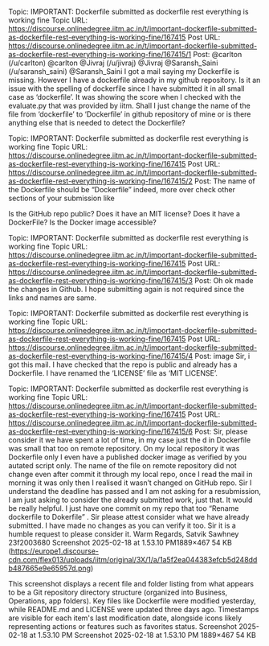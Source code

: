 Topic: IMPORTANT: Dockerfile submitted as dockerfile rest everything is working fine
Topic URL: https://discourse.onlinedegree.iitm.ac.in/t/important-dockerfile-submitted-as-dockerfile-rest-everything-is-working-fine/167415
Post URL: https://discourse.onlinedegree.iitm.ac.in/t/important-dockerfile-submitted-as-dockerfile-rest-everything-is-working-fine/167415/1
Post:  @carlton (/u/carlton) @carlton   @Jivraj (/u/jivraj) @Jivraj   @Saransh_Saini (/u/saransh_saini) @Saransh_Saini 
I got a mail saying my Dockerfile is missing. However I have a dockerfile already in my github repository. Is it an issue with the spelling of dockerfile since I have submitted it in all small case as ‘dockerfile’. It was showing the score when I checked with the evaluate.py that was provided by iitm. 
 Shall I just change the name of the file from ‘dockerfile’ to ‘Dockerfile’ in github repository of mine or is there anything else that is needed to detect the Dockerfile? 

Topic: IMPORTANT: Dockerfile submitted as dockerfile rest everything is working fine
Topic URL: https://discourse.onlinedegree.iitm.ac.in/t/important-dockerfile-submitted-as-dockerfile-rest-everything-is-working-fine/167415
Post URL: https://discourse.onlinedegree.iitm.ac.in/t/important-dockerfile-submitted-as-dockerfile-rest-everything-is-working-fine/167415/2
Post:  The name of the Dockerfile should be “Dockerfile” indeed, more over check other sections of your submission like 
 
 Is the GitHub repo public? 
 Does it have an MIT license? 
 Does it have a DockerFile? 
 Is the Docker image accessible? 
 

Topic: IMPORTANT: Dockerfile submitted as dockerfile rest everything is working fine
Topic URL: https://discourse.onlinedegree.iitm.ac.in/t/important-dockerfile-submitted-as-dockerfile-rest-everything-is-working-fine/167415
Post URL: https://discourse.onlinedegree.iitm.ac.in/t/important-dockerfile-submitted-as-dockerfile-rest-everything-is-working-fine/167415/3
Post:  Oh ok made the changes in Github. I hope submitting again is not required since the links and names are same. 

Topic: IMPORTANT: Dockerfile submitted as dockerfile rest everything is working fine
Topic URL: https://discourse.onlinedegree.iitm.ac.in/t/important-dockerfile-submitted-as-dockerfile-rest-everything-is-working-fine/167415
Post URL: https://discourse.onlinedegree.iitm.ac.in/t/important-dockerfile-submitted-as-dockerfile-rest-everything-is-working-fine/167415/4
Post:  image 
Sir, i got this mail. I have checked that the repo is public and already has a Dockerfile. 
I have renamed the ‘LICENSE’ file as ‘MIT LICENSE’. 

Topic: IMPORTANT: Dockerfile submitted as dockerfile rest everything is working fine
Topic URL: https://discourse.onlinedegree.iitm.ac.in/t/important-dockerfile-submitted-as-dockerfile-rest-everything-is-working-fine/167415
Post URL: https://discourse.onlinedegree.iitm.ac.in/t/important-dockerfile-submitted-as-dockerfile-rest-everything-is-working-fine/167415/6
Post:  Sir, please consider it we have spent a lot of time, in my case just the d in Dockerfile was small that too on remote repository. On my local repository it was Dockerfile only I even have a published docker image as verified by you autated script only. The name of the file on remote repository did not change even after commit it through my local repo, once I read the mail in morning it was only then I realised it wasn’t changed on GitHub repo. 
 Sir I understand the deadline has passed and I am not asking for a resubmission, I am just asking to consider the already submitted work, just that. It would be really helpful. I just have one commit on my repo that too “Rename dockerfile to Dokerfile” . Sir please attest consider what we have already submitted. I have made no changes as you can verify it too. 
 Sir it is a humble request to please consider it. 
 Warm Regards, 
Satvik Sawhney 
23f2003680 
 Screenshot 2025-02-18 at 1.53.10 PM1889×467 54 KB (https://europe1.discourse-cdn.com/flex013/uploads/iitm/original/3X/1/a/1a5f2ea044383efcb5d248ddb487665e9e65957d.png)

This screenshot displays a recent file and folder listing from what appears to be a Git repository directory structure (organized into Business, Operations, app folders). Key files like Dockerfile were modified yesterday, while README.md and LICENSE were updated three days ago. Timestamps are visible for each item's last modification date, alongside icons likely representing actions or features such as favorites status.
 Screenshot 2025-02-18 at 1.53.10 PM Screenshot 2025-02-18 at 1.53.10 PM 1889×467 54 KB 
